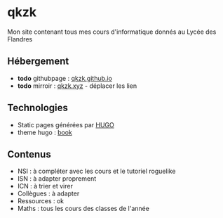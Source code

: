 # qkzk


Mon site contenant tous mes cours d'informatique donnés au Lycée des Flandres


## Hébergement

* **todo** githubpage : [qkzk.github.io](qkzk.github.io)
* **todo** mirroir : [qkzk.xyz](qkzk.xyz) - déplacer les lien

## Technologies

* Static pages générées par [HUGO](#)
* theme hugo : [book](#)

## Contenus

* NSI : à compléter avec les cours et le tutoriel roguelike
* ISN : à adapter proprement
* ICN : à trier et virer
* Collègues : à adapter
* Ressources : ok
* Maths : tous les cours des classes de l'année
